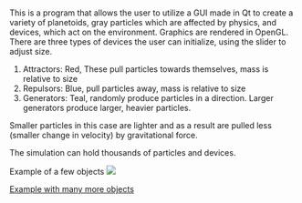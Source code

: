 #
This is a program that allows the user to utilize a GUI made in Qt to create a variety of planetoids, gray particles which are affected by physics, and devices, which act on the environment.  Graphics are rendered in OpenGL. 
There are three types of devices the user can initialize, using the slider to adjust size.
1. Attractors: Red, These pull particles towards themselves, mass is relative to size
2. Repulsors:  Blue, pull particles away, mass is relative to size
3. Generators: Teal, randomly produce particles in a direction. Larger generators produce larger, heavier particles.

Smaller particles in this case are lighter and as a result are pulled less (smaller change in velocity) by gravitational force. 

The simulation can hold thousands of particles and devices.

Example of a few objects
![](https://i.gyazo.com/ea6f473baed47d36814a61c102cabee3.gif)


[Example with many more objects](https://i.gyazo.com/2f6a3d9f03587fd0d0ad2a1d503e13e5.gif)
